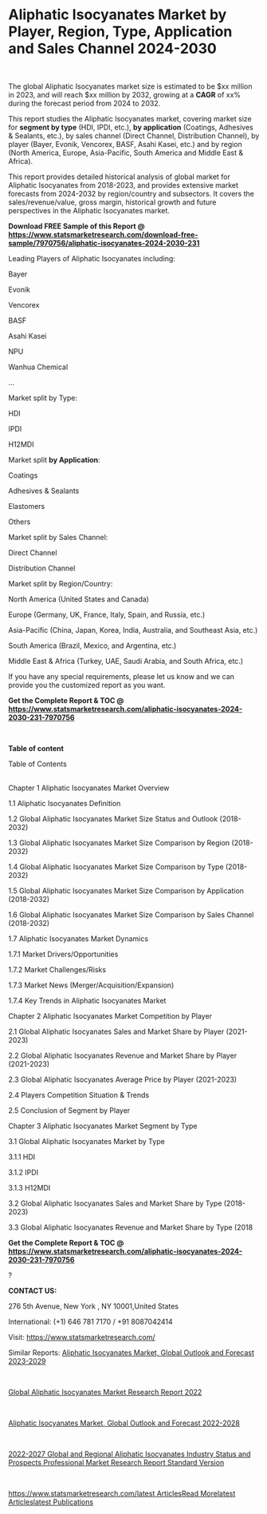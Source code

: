 <h1>Aliphatic Isocyanates Market by Player, Region, Type, Application and Sales Channel 2024-2030</h1><br/><p>The global Aliphatic Isocyanates market size is estimated to be $xx million in 2023, and will reach $xx million by 2032, growing at a <strong>CAGR</strong> of xx% during the forecast period from 2024 to 2032.</p>
 
 
 
 <p>This report studies the Aliphatic Isocyanates market, covering market size for <strong>segment by type</strong> (HDI, IPDI, etc.), <strong>by application</strong> (Coatings, Adhesives & Sealants, etc.), by sales channel (Direct Channel, Distribution Channel), by player (Bayer, Evonik, Vencorex, BASF, Asahi Kasei, etc.) and by region (North America, Europe, Asia-Pacific, South America and Middle East & Africa).</p>
 
 
 
 <p>This report provides detailed historical analysis of global market for Aliphatic Isocyanates from 2018-2023, and provides extensive market forecasts from 2024-2032 by region/country and subsectors. It covers the sales/revenue/value, gross margin, historical growth and future perspectives in the Aliphatic Isocyanates market.</p>
 
 
 
 <p><strong>Download FREE Sample of this Report @ <a href="https://www.statsmarketresearch.com/download-free-sample/7970756/aliphatic-isocyanates-2024-2030-231">https://www.statsmarketresearch.com/download-free-sample/7970756/aliphatic-isocyanates-2024-2030-231</a></strong></p>
 
 
 
 <p>Leading Players of Aliphatic Isocyanates including:</p>
 
 
 
 <p>Bayer</p>
 
 
 
 <p>Evonik</p>
 
 
 
 <p>Vencorex</p>
 
 
 
 <p>BASF</p>
 
 
 
 <p>Asahi Kasei</p>
 
 
 
 <p>NPU</p>
 
 
 
 <p>Wanhua Chemical</p>
 
 
 
 <p>...</p>
 
 
 
 <p>Market split by Type:</p>
 
 
 
 <p>HDI</p>
 
 
 
 <p>IPDI</p>
 
 
 
 <p>H12MDI</p>
 
 
 
 <p>Market split <strong>by Application</strong>:</p>
 
 
 
 <p>Coatings</p>
 
 
 
 <p>Adhesives & Sealants</p>
 
 
 
 <p>Elastomers</p>
 
 
 
 <p>Others</p>
 
 
 
 <p>Market split by Sales Channel:</p>
 
 
 
 <p>Direct Channel</p>
 
 
 
 <p>Distribution Channel</p>
 
 
 
 <p>Market split by Region/Country:</p>
 
 
 
 <p>North America (United States and Canada)</p>
 
 
 
 <p>Europe (Germany, UK, France, Italy, Spain, and Russia, etc.)</p>
 
 
 
 <p>Asia-Pacific (China, Japan, Korea, India, Australia, and Southeast Asia, etc.)</p>
 
 
 
 <p>South America (Brazil, Mexico, and Argentina, etc.)</p>
 
 
 
 <p>Middle East & Africa (Turkey, UAE, Saudi Arabia, and South Africa, etc.)</p>
 
 
 
 <p>If you have any special requirements, please let us know and we can provide you the customized report as you want.</p>
 
 
 
 <div><b>Get the Complete Report & TOC @ <a href="https://www.statsmarketresearch.com/aliphatic-isocyanates-2024-2030-231-7970756">https://www.statsmarketresearch.com/aliphatic-isocyanates-2024-2030-231-7970756</a></b></div>
 
 
 
 <p><br />
 
 <b>Table of content</b></p>
 
 
 
 <p>Table of Contents<br />
 
 <br />
 
 Chapter 1 Aliphatic Isocyanates Market Overview<br />
 
 1.1 Aliphatic Isocyanates Definition<br />
 
 1.2 Global Aliphatic Isocyanates Market Size Status and Outlook (2018-2032)<br />
 
 1.3 Global Aliphatic Isocyanates Market Size Comparison by Region (2018-2032)<br />
 
 1.4 Global Aliphatic Isocyanates Market Size Comparison by Type (2018-2032)<br />
 
 1.5 Global Aliphatic Isocyanates Market Size Comparison by Application (2018-2032)<br />
 
 1.6 Global Aliphatic Isocyanates Market Size Comparison by Sales Channel (2018-2032)<br />
 
 1.7 Aliphatic Isocyanates Market Dynamics<br />
 
 1.7.1 Market Drivers/Opportunities<br />
 
 1.7.2 Market Challenges/Risks<br />
 
 1.7.3 Market News (Merger/Acquisition/Expansion)<br />
 
 1.7.4 Key Trends in Aliphatic Isocyanates Market<br />
 
 Chapter 2 Aliphatic Isocyanates Market Competition by Player<br />
 
 2.1 Global Aliphatic Isocyanates Sales and Market Share by Player (2021-2023)<br />
 
 2.2 Global Aliphatic Isocyanates Revenue and Market Share by Player (2021-2023)<br />
 
 2.3 Global Aliphatic Isocyanates Average Price by Player (2021-2023)<br />
 
 2.4 Players Competition Situation & Trends<br />
 
 2.5 Conclusion of Segment by Player<br />
 
 Chapter 3 Aliphatic Isocyanates Market Segment by Type<br />
 
 3.1 Global Aliphatic Isocyanates Market by Type<br />
 
 3.1.1 HDI<br />
 
 3.1.2 IPDI<br />
 
 3.1.3 H12MDI<br />
 
 3.2 Global Aliphatic Isocyanates Sales and Market Share by Type (2018-2023)<br />
 
 3.3 Global Aliphatic Isocyanates Revenue and Market Share by Type (2018</p>
 
 
 
 <div><b>Get the Complete Report & TOC @ <a href="https://www.statsmarketresearch.com/aliphatic-isocyanates-2024-2030-231-7970756">https://www.statsmarketresearch.com/aliphatic-isocyanates-2024-2030-231-7970756</a></b></div>
 
 
 
 <p>? </p>
 
 
 
 <p><b>CONTACT US:</b><br />
 
 276 5th Avenue, New York , NY 10001,United States<br />
 
 International: (+1) 646 781 7170 / +91 8087042414<br />
 
 Visit: <a href="https://www.statsmarketresearch.com/">https://www.statsmarketresearch.com/</a><br />
 
 Similar Reports: <a href="https://www.statsmarketresearch.com/aliphatic-isocyanates-2024-2030-231-7970756">Aliphatic Isocyanates Market, Global Outlook and Forecast 2023-2029</a><br />
 
 <br />
 
 <a href="https://www.statsmarketresearch.com/aliphatic-isocyanates-2024-2030-231-7970756">Global Aliphatic Isocyanates Market Research Report 2022</a><br />
 
 <br />
 
 <a href="https://www.statsmarketresearch.com/aliphatic-isocyanates-2024-2030-231-7970756">Aliphatic Isocyanates Market, Global Outlook and Forecast 2022-2028</a><br />
 
 <br />
 
 <a href="https://www.statsmarketresearch.com/aliphatic-isocyanates-2024-2030-231-7970756">2022-2027 Global and Regional Aliphatic Isocyanates Industry Status and Prospects Professional Market Research Report Standard Version</a><br />
 
 <br />
 
 <a href="https://gyeongbokgung.com">https://www.statsmarketresearch.com/</a><a href="https://hallyeomaritime.com">latest Articles</a><a href="https://jingwansa.com">Read More</a><a href="https://nguoiviet.jp/">latest Articles</a><a href="https://www.intelmarketresearch.com/">latest Publications</a></p>